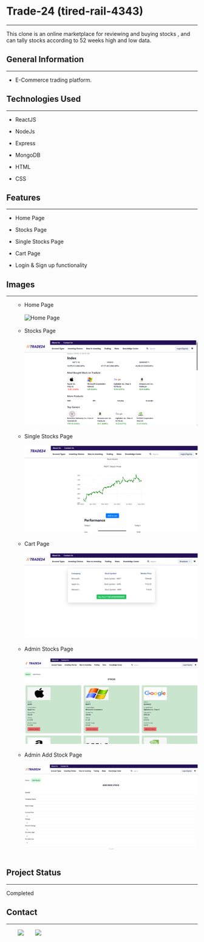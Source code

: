 <h1>Trade-24 (tired-rail-4343)</h1>
<hr><p>This clone is an online marketplace for reviewing and buying stocks , and can tally stocks according to 52 weeks high and low data.</p><h2>General Information</h2>
<hr><ul>
<li>E-Commerce trading platform.</li>
</ul>
<h2>Technologies Used</h2>
<hr><ul>
<li>ReactJS</li>
</ul>
<ul>
<li>NodeJs</li>
</ul>
<ul>
<li>Express</li>
</ul>
<ul>
<li>MongoDB</li>
</ul>
<ul>
<li>HTML</li>
</ul><ul>
<li>CSS</li>
</ul>
<h2>Features</h2>
<hr><ul>
<li>Home Page</li>
</ul><ul>
<li>Stocks Page</li>
</ul>
<ul>
<li>Single Stocks Page</li>
</ul><ul>
<li>Cart Page</li>
</ul><ul>
<li>Login &amp; Sign up functionality</li>
</ul><h2>Images</h2>
<hr><ul>
<ul>
    <li>Home Page</li></br>
    <img src="./trade24homepage" alt="Home Page"></br></br>
    <li>Stocks Page</li></br>
    <img src="./trade24stockspage.png" alt="Stocks Page"></br></br>
    <li>Single Stocks Page</li></br>
    <img src="./trade24singlestockpage.png" alt="Single Stocks Page"></br></br>
    <li>Cart Page</li></br>
    <img src="./trade24cartpage.png" alt="Cart Page"></br></br>
    <li>Admin Stocks Page</li></br>
    <img src="./trade24adminstock.png" alt="Admin Stocks Page"></br></br>
    <li>Admin Add Stock Page</li></br>
    <img src="./trade24adminaddstock.png" alt="Admin Add Stock Page"></br></br>
</ul>
</ul><h2>Project Status</h2>
<hr><p>Completed</p><h2>Contact</h2>
<hr><p><span style="margin-right: 30px;"></span><a href="https://www.linkedin.com/in/shreekant-totla-9484811a7"><img target="_blank" src="https://cdn.jsdelivr.net/gh/devicons/devicon/icons/linkedin/linkedin-original.svg" style="width: 10%;"></a><span style="margin-right: 30px;"></span><a href="https://github.com/Shreekant-totla/Sell-Out-Bazzar"><img target="_blank" src="https://cdn.jsdelivr.net/gh/devicons/devicon/icons/github/github-original.svg" style="width: 10%;"></a></p>